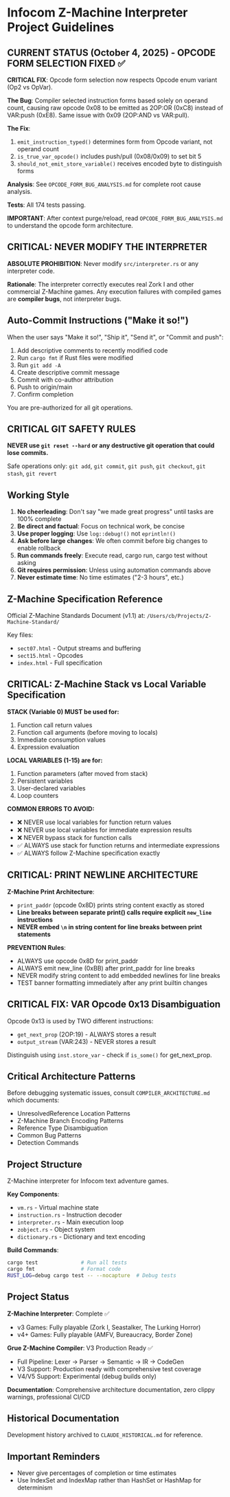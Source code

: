 # Infocom Z-Machine Interpreter Project Guidelines

## CURRENT STATUS (October 4, 2025) - OPCODE FORM SELECTION FIXED ✅

**CRITICAL FIX**: Opcode form selection now respects Opcode enum variant (Op2 vs OpVar).

**The Bug**: Compiler selected instruction forms based solely on operand count, causing raw opcode 0x08 to be emitted as 2OP:OR (0xC8) instead of VAR:push (0xE8). Same issue with 0x09 (2OP:AND vs VAR:pull).

**The Fix**:
1. `emit_instruction_typed()` determines form from Opcode variant, not operand count
2. `is_true_var_opcode()` includes push/pull (0x08/0x09) to set bit 5
3. `should_not_emit_store_variable()` receives encoded byte to distinguish forms

**Analysis**: See `OPCODE_FORM_BUG_ANALYSIS.md` for complete root cause analysis.

**Tests**: All 174 tests passing.

**IMPORTANT**: After context purge/reload, read `OPCODE_FORM_BUG_ANALYSIS.md` to understand the opcode form architecture.

## CRITICAL: NEVER MODIFY THE INTERPRETER

**ABSOLUTE PROHIBITION**: Never modify `src/interpreter.rs` or any interpreter code.

**Rationale**: The interpreter correctly executes real Zork I and other commercial Z-Machine games. Any execution failures with compiled games are **compiler bugs**, not interpreter bugs.

## Auto-Commit Instructions ("Make it so!")

When the user says "Make it so!", "Ship it", "Send it", or "Commit and push":
1. Add descriptive comments to recently modified code
2. Run `cargo fmt` if Rust files were modified
3. Run `git add -A`
4. Create descriptive commit message
5. Commit with co-author attribution
6. Push to origin/main
7. Confirm completion

You are pre-authorized for all git operations.

## CRITICAL GIT SAFETY RULES

**NEVER use `git reset --hard` or any destructive git operation that could lose commits.**

Safe operations only: `git add`, `git commit`, `git push`, `git checkout`, `git stash`, `git revert`

## Working Style

1. **No cheerleading**: Don't say "we made great progress" until tasks are 100% complete
2. **Be direct and factual**: Focus on technical work, be concise
3. **Use proper logging**: Use `log::debug!()` not `eprintln!()`
4. **Ask before large changes**: We often commit before big changes to enable rollback
5. **Run commands freely**: Execute read, cargo run, cargo test without asking
6. **Git requires permission**: Unless using automation commands above
7. **Never estimate time**: No time estimates ("2-3 hours", etc.)

## Z-Machine Specification Reference

Official Z-Machine Standards Document (v1.1) at: `/Users/cb/Projects/Z-Machine-Standard/`

Key files:
- `sect07.html` - Output streams and buffering
- `sect15.html` - Opcodes
- `index.html` - Full specification

## CRITICAL: Z-Machine Stack vs Local Variable Specification

**STACK (Variable 0) MUST be used for:**
1. Function call return values
2. Function call arguments (before moving to locals)
3. Immediate consumption values
4. Expression evaluation

**LOCAL VARIABLES (1-15) are for:**
1. Function parameters (after moved from stack)
2. Persistent variables
3. User-declared variables
4. Loop counters

**COMMON ERRORS TO AVOID:**
- ❌ NEVER use local variables for function return values
- ❌ NEVER use local variables for immediate expression results
- ❌ NEVER bypass stack for function calls
- ✅ ALWAYS use stack for function returns and intermediate expressions
- ✅ ALWAYS follow Z-Machine specification exactly

## CRITICAL: PRINT NEWLINE ARCHITECTURE

**Z-Machine Print Architecture**:
- `print_paddr` (opcode 0x8D) prints string content exactly as stored
- **Line breaks between separate print() calls require explicit `new_line` instructions**
- **NEVER embed `\n` in string content for line breaks between print statements**

**PREVENTION Rules**:
- ALWAYS use opcode 0x8D for print_paddr
- ALWAYS emit new_line (0xBB) after print_paddr for line breaks
- NEVER modify string content to add embedded newlines for line breaks
- TEST banner formatting immediately after any print builtin changes

## CRITICAL FIX: VAR Opcode 0x13 Disambiguation

Opcode 0x13 is used by TWO different instructions:
- `get_next_prop` (2OP:19) - ALWAYS stores a result
- `output_stream` (VAR:243) - NEVER stores a result

Distinguish using `inst.store_var` - check if `is_some()` for get_next_prop.

## Critical Architecture Patterns

Before debugging systematic issues, consult `COMPILER_ARCHITECTURE.md` which documents:
- UnresolvedReference Location Patterns
- Z-Machine Branch Encoding Patterns
- Reference Type Disambiguation
- Common Bug Patterns
- Detection Commands

## Project Structure

Z-Machine interpreter for Infocom text adventure games.

**Key Components**:
- `vm.rs` - Virtual machine state
- `instruction.rs` - Instruction decoder
- `interpreter.rs` - Main execution loop
- `zobject.rs` - Object system
- `dictionary.rs` - Dictionary and text encoding

**Build Commands**:
```bash
cargo test              # Run all tests
cargo fmt               # Format code
RUST_LOG=debug cargo test -- --nocapture  # Debug tests
```

## Project Status

**Z-Machine Interpreter**: Complete ✅
- v3 Games: Fully playable (Zork I, Seastalker, The Lurking Horror)
- v4+ Games: Fully playable (AMFV, Bureaucracy, Border Zone)

**Grue Z-Machine Compiler**: V3 Production Ready ✅
- Full Pipeline: Lexer → Parser → Semantic → IR → CodeGen
- V3 Support: Production ready with comprehensive test coverage
- V4/V5 Support: Experimental (debug builds only)

**Documentation**: Comprehensive architecture documentation, zero clippy warnings, professional CI/CD

## Historical Documentation

Development history archived to `CLAUDE_HISTORICAL.md` for reference.

## Important Reminders

- Never give percentages of completion or time estimates
- Use IndexSet and IndexMap rather than HashSet or HashMap for determinism
